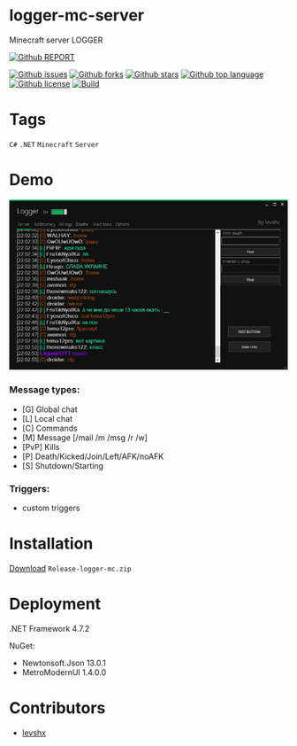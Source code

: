 # logger-mc-server

<!-- # Short Description -->

Minecraft server LOGGER

[![Github REPORT](https://img.shields.io/static/v1?label=GITHUB&message=REPORT%20BUGS&style=for-the-badge&logo=GitHub)](https://github.com/levshx/logger-mc-server/issues/new)
<!-- # Badges -->

[![Github issues](https://img.shields.io/github/issues/levshx/logger-mc-server)](https://github.com/levshx/logger-mc-server/issues)
[![Github forks](https://img.shields.io/github/forks/levshx/logger-mc-server)](https://github.com/levshx/logger-mc-server/network/members)
[![Github stars](https://img.shields.io/github/stars/levshx/logger-mc-server)](https://github.com/levshx/logger-mc-server/stargazers)
[![Github top language](https://img.shields.io/github/languages/top/levshx/logger-mc-server)](https://github.com/levshx/logger-mc-server/)
[![Github license](https://img.shields.io/github/license/levshx/logger-mc-server)](https://github.com/levshx/logger-mc-server/)
[![Build](https://github.com/levshx/logger-mc-server/actions/workflows/build.yml/badge.svg)](https://github.com/levshx/logger-mc-server/actions/workflows/build.yml)

# Tags

`C#` `.NET` `Minecraft` `Server`

# Demo

![Demo](resources/file-0.jpeg)

### Message types:
* [G] Global chat
* [L] Local chat
* [C] Commands
* [M] Message [/mail /m /msg /r /w]
* [PvP] Kills
* [P] Death/Kicked/Join/Left/AFK/noAFK
* [S] Shutdown/Starting

### Triggers:
* custom triggers

# Installation

[Download](https://github.com/levshx/logger-mc-server/releases/tag/Ant) `Release-logger-mc.zip`

# Deployment

.NET Framework 4.7.2

NuGet:
* Newtonsoft.Json 13.0.1
* MetroModernUI 1.4.0.0

# Contributors

- [levshx](https://github.com/levshx)

<!-- CREATED_BY_LEADYOU_README_GENERATOR -->
